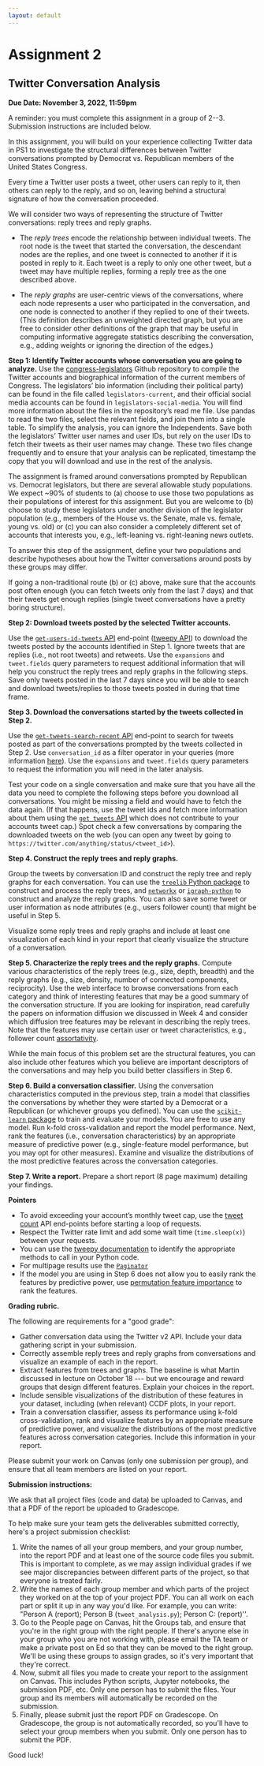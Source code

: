 ```yaml
---
layout: default
---
```

# Assignment 2

## Twitter Conversation Analysis

**Due Date: November 3, 2022, 11:59pm**

A reminder: you must complete this assignment in a group of 2--3. Submission instructions are included below.

In this assignment, you will build on your experience collecting Twitter data in PS1 to investigate the structural differences between Twitter conversations prompted by Democrat vs. Republican members of the United States Congress. 

Every time a Twitter user posts a tweet, other users can reply to it, then others can reply to the reply, and so on, leaving behind a structural signature of how the conversation proceeded. 

We will consider two ways of representing the structure of Twitter conversations: reply trees and reply graphs.

- The *reply trees* encode the relationship between individual tweets. The root node is the tweet that started the conversation, the descendant nodes are the replies, and one tweet is connected to another if it is posted in reply to it. Each tweet is a reply to only one other tweet, but a tweet may have multiple replies, forming a reply tree as the one described above. 

- The *reply graphs* are user-centric views of the conversations, where each node represents a user who participated in the conversation, and one node is connected to another if they replied to one of their tweets. (This definition describes an unweighted directed graph, but you are free to consider other definitions of the graph that may be useful in computing informative aggregate statistics describing the conversation, e.g., adding weights or ignoring the direction of the edges.)

**Step 1: Identify Twitter accounts whose conversation you are going to analyze.**
Use the [congress-legislators](https://github.com/unitedstates/congress-legislators) Github repository to compile the Twitter accounts and biographical information of the current members of Congress. The legislators’ bio information (including their political party) can be found in the file called `legislators-current`, and their official social media accounts can be found in `legislators-social-media`. You will find more information about the files in the repository’s read me file. Use pandas to read the two files, select the relevant fields, and join them into a single table. To simplify the analysis, you can ignore the Independents. Save both the legislators’ Twitter user names and user IDs, but rely on the user IDs to fetch their tweets as their user names may change. These two files change frequently and to ensure that your analysis can be replicated, timestamp the copy that you will download and use in the rest of the analysis. 

The assignment is framed around conversations prompted by Republican vs. Democrat legislators, but there are several allowable study populations. We expect ~90% of students to (a) choose to use those two populations as their populations of interest for this assignment. But you are welcome to (b) choose to study these legislators under another division of the legislator population (e.g., members of the House vs. the Senate, male vs. female, young vs. old) or (c) you can also consider a completely different set of accounts that interests you, e.g., left-leaning vs. right-leaning news outlets. 

To answer this step of the assignment, define your two populations and describe hypotheses about how the Twitter conversations around posts by these groups may differ.

If going a non-traditional route (b) or (c) above, make sure that the accounts post often enough (you can fetch tweets only from the last 7 days) and that their tweets get enough replies (single tweet conversations have a pretty boring structure). 

**Step 2: Download tweets posted by the selected Twitter accounts.**

Use the [`get-users-id-tweets` API](https://developer.twitter.com/en/docs/twitter-api/tweets/timelines/api-reference/get-users-id-tweets) end-point ([tweepy API](https://docs.tweepy.org/en/stable/client.html#tweepy.Client.get_users_tweets)) to download the tweets posted by the accounts identified in Step 1. Ignore tweets that are replies (i.e., not root tweets) and retweets. Use the `expansions` and `tweet.fields` query parameters to request additional information that will help you construct the reply trees and reply graphs in the following steps. Save only tweets posted in the last 7 days since you will be able to search and download tweets/replies to those tweets posted in during that time frame. 

**Step 3. Download the conversations started by the tweets collected in Step 2.**

Use the [`get-tweets-search-recent` API](https://developer.twitter.com/en/docs/twitter-api/tweets/search/api-reference/get-tweets-search-recent) end-point to search for tweets posted as part of the conversations prompted by the tweets collected in Step 2. Use `conversation_id` as a filter operator in your queries (more information [here](https://developer.twitter.com/en/docs/twitter-api/conversation-id)). Use the `expansions` and `tweet.fields` query parameters to request the information you will need in the later analysis.

Test your code on a single conversation and make sure that you have all the data you need to complete the following steps before you download all conversations. You might be missing a field and would have to fetch the data again. (If that happens, use the tweet ids and fetch more information about them using the [`get tweets` API](https://developer.twitter.com/en/docs/twitter-api/tweets/lookup/api-reference/get-tweets) which does not contribute to your accounts tweet cap.) Spot check a few conversations by comparing the downloaded tweets on the web (you can open any tweet by going to `https://twitter.com/anything/status/<tweet_id>`). 

**Step 4. Construct the reply trees and reply graphs.**

Group the tweets by conversation ID and construct the reply tree and reply graphs for each conversation. You can use the [`treelib` Python package](https://treelib.readthedocs.io/en/latest/) to construct and process the reply trees, and [`networkx`](https://networkx.org/documentation/stable/install.html) or [`igraph-python`](https://igraph.org/python/versions/latest/) to construct and analyze the reply graphs. You can also save some tweet or user information as node attributes (e.g., users follower count) that might be useful in Step 5. 

Visualize some reply trees and reply graphs and include at least one visualization of each kind in your report that clearly visualize the structure of a conversation. 

**Step 5. Characterize the reply trees and the reply graphs.**
Compute various characteristics of the reply trees (e.g., size, depth, breadth) and the reply graphs (e.g., size, density, number of connected components, reciprocity). Use the web interface to browse conversations from each category and think of interesting features that may be a good summary of the conversation structure. If you are looking for inspiration, read carefully the papers on information diffusion we discussed in Week 4 and consider which diffusion tree features may be relevant in describing the reply trees. Note that the features may use certain user or tweet characteristics, e.g., follower count [assortativity](https://networkx.org/nx-guides/content/algorithms/assortativity/correlation.html).

While the main focus of this problem set are the structural features, you can also include other features which you believe are important descriptors of the conversations and may help you build better classifiers in Step 6.

**Step 6. Build a conversation classifier.**
Using the conversation characteristics computed in the previous step, train a model that classifies the conversations by whether they were started by a Democrat or a Republican (or whichever groups you defined). You can use the [`scikit-learn` package](https://scikit-learn.org/stable/) to train and evaluate your models. You are free to use any model. Run k-fold cross-validation and report the model performance. Next, rank the features (i.e., conversation characteristics) by an appropriate measure of predictive power (e.g., single-feature model performance, but you may opt for other measures). Examine and visualize the distributions of the most predictive features across the conversation categories.

**Step 7. Write a report.**
Prepare a short report (8 page maximum) detailing your findings. 

**Pointers**
* To avoid exceeding your account’s monthly tweet cap, use the [tweet count](https://developer.twitter.com/en/docs/twitter-api/tweets/counts/api-reference) API end-points before starting a loop of requests.
* Respect the Twitter rate limit and add some wait time (`time.sleep(x)`) between your requests.
* You can use the [tweepy documentation](https://docs.tweepy.org/en/stable/client.html) to identify the appropriate methods to call in your Python code.
* For multipage results use the [`Paginator`](https://docs.tweepy.org/en/stable/v2_pagination.html)
* If the model you are using in Step 6 does not allow you to easily rank the features by predictive power, use [permutation feature importance](https://scikit-learn.org/stable/modules/permutation_importance.html) to rank the features.

**Grading rubric.** 

The following are requirements for a "good grade":
* Gather conversation data using the Twitter v2 API. Include your data gathering script in your submission.
* Correctly assemble reply trees and reply graphs from conversations and visualize an example of each in the report.
* Extract features from trees and graphs. The baseline is what Martin discussed in lecture on October 18 --- but we encourage and reward groups that design different features. Explain your choices in the report.
* Include sensible visualizations of the distribution of these features in your dataset, including (when relevant) CCDF plots, in your report.
* Train a conversation classifier, assess its performance using k-fold cross-validation, rank and visualize features by an appropriate measure of predictive power, and visualize the distributions of the most predictive features across conversation categories. Include this information in your report.

Please submit your work on Canvas (only one submission per group), and
ensure that all team members are listed on your report.


**Submission instructions:**

We ask that all project files (code and data) be uploaded to Canvas, and that a PDF of the report be uploaded to Gradescope.

To help make sure your team gets the deliverables submitted correctly, here's a project submission checklist:   

1. Write the names of all your group members, and your group number, into the report PDF and at least one of the source code files you submit. This is important to complete, as we may assign individual grades if we see major discrepancies between different parts of the project, so that everyone is treated fairly.
2. Write the names of each group member and which parts of the project they worked on at the top of your project PDF. You can all work on each part or split it up in any way you'd like. For example, you can write: "Person A (report); Person B (`tweet_analysis.py`); Person C: (report)''.
3. Go to the People page on Canvas, hit the Groups tab, and ensure that you're in the right group with the right people. If there's anyone else in your group who you are not working with, please email the TA team or make a private post on Ed so that they can be moved to the right group. We'll be using these groups to assign grades, so it's very important that they're correct.
4. Now, submit all files you made to create your report to the assignment on Canvas. This includes Python scripts, Jupyter notebooks, the submission PDF, etc. Only one person has to submit the files. Your group and its members will automatically be recorded on the submission.
5. Finally, please submit just the report PDF on Gradescope. On Gradescope, the group is not automatically recorded, so you'll have to select your group members when you submit. Only one person has to submit the PDF.

Good luck!
